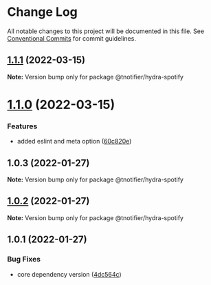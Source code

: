 # Change Log

All notable changes to this project will be documented in this file.
See [Conventional Commits](https://conventionalcommits.org) for commit guidelines.

## [1.1.1](https://github.com/tnotifier/hydra/compare/@tnotifier/hydra-spotify@1.1.0...@tnotifier/hydra-spotify@1.1.1) (2022-03-15)

**Note:** Version bump only for package @tnotifier/hydra-spotify





# [1.1.0](https://github.com/tnotifier/hydra/compare/@tnotifier/hydra-spotify@1.0.3...@tnotifier/hydra-spotify@1.1.0) (2022-03-15)


### Features

* added eslint and meta option ([60c820e](https://github.com/tnotifier/hydra/commit/60c820e6c53250cdf3d35925a269e2142e2e89cf))





## 1.0.3 (2022-01-27)

**Note:** Version bump only for package @tnotifier/hydra-spotify





## [1.0.2](https://github.com/tnotifier/hydra/compare/@tnotifier/hydra-spotify@1.0.1...@tnotifier/hydra-spotify@1.0.2) (2022-01-27)

**Note:** Version bump only for package @tnotifier/hydra-spotify





## 1.0.1 (2022-01-27)


### Bug Fixes

* core dependency version ([4dc564c](https://github.com/tnotifier/hydra/commit/4dc564cbff42c3780f0b32d1867a7dce97b27a28))
